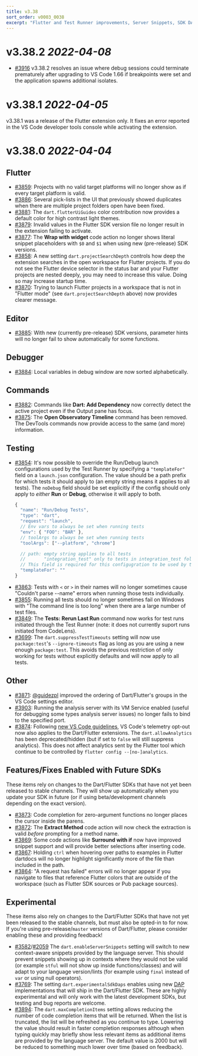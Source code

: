 ```yaml
---
title: v3.38
sort_order: v0003_0038
excerpt: "Flutter and Test Runner improvements, Server Snippets, SDK DAPs, Max Completion Items"
---
```


# v3.38.2 *2022-04-08*

- [#3916](https://github.com/Dart-Code/Dart-Code/issues/3916) v3.38.2 resolves an issue where debug sessions could terminate prematurely after upgrading to VS Code 1.66 if breakpoints were set and the application spawns additional isolates.

# v3.38.1 *2022-04-05*

v3.38.1 was a release of the Flutter extension only. It fixes an error reported in the VS Code developer tools console while activating the extension.

# v3.38.0 *2022-04-04*

## Flutter

- [#3859](https://github.com/Dart-Code/Dart-Code/issues/3859): Projects with no valid target platforms will no longer show as if every target platform is valid.
- [#3886](https://github.com/Dart-Code/Dart-Code/issues/3886): Several pick-lists in the UI that previously showed duplicates when there are multiple project folders open have been fixed.
- [#3881](https://github.com/Dart-Code/Dart-Code/issues/3881): The `dart.flutterUiGuides` color contribution now provides a default color for high contrast light themes.
- [#3879](https://github.com/Dart-Code/Dart-Code/issues/3879): Invalid values in the Flutter SDK version file no longer result in the extension failing to activate.
- [#3877](https://github.com/Dart-Code/Dart-Code/issues/3877): The **Wrap with widget** code action no longer shows literal snippet placeholders with `$0` and `$1` when using new (pre-release) SDK versions.
- [#3858](https://github.com/Dart-Code/Dart-Code/issues/3858): A new setting `dart.projectSearchDepth` controls how deep the extension searches in the open workspace for Flutter projects. If you do not see the Flutter device selector in the status bar and your Flutter projects are nested deeply, you may need to increase this value. Doing so may increase startup time.
- [#3870](https://github.com/Dart-Code/Dart-Code/issues/3870): Trying to launch Flutter projects in a workspace that is not in "Flutter mode" (see `dart.projectSearchDepth` above) now provides clearer message.

## Editor

- [#3885](https://github.com/Dart-Code/Dart-Code/issues/3885): With new (currently pre-release) SDK versions, parameter hints will no longer fail to show automatically for some functions.

## Debugger

- [#3884](https://github.com/Dart-Code/Dart-Code/issues/3884): Local variables in debug window are now sorted alphabetically.

## Commands

- [#3882](https://github.com/Dart-Code/Dart-Code/issues/3882): Commands like **Dart: Add Dependency** now correctly detect the active project even if the Output pane has focus.
- [#3875](https://github.com/Dart-Code/Dart-Code/issues/3875): The **Open Observatory Timeline** command has been removed. The DevTools commands now provide access to the same (and more) information.

## Testing

- [#3854](https://github.com/Dart-Code/Dart-Code/issues/3854): It's now possible to override the Run/Debug launch configurations used by the Test Runner by specifying a `"templateFor"` field on a `launch.json` configuration. The value should be a path prefix for which tests it should apply to (an empty string means it applies to all tests). The `noDebug` field should be set explicitly if the config should only apply to _either_ **Run** or **Debug**, otherwise it will apply to both.
  ```js
  {
  	"name": "Run/Debug Tests",
  	"type": "dart",
  	"request": "launch",
  	// Env vars to always be set when running tests
  	"env": { "FOO": "BAR" },
	// toolArgs to always be set when running tests
  	"toolArgs": ["--platform", "chrome"]

  	// path: empty string applies to all tests
  	//       "integration_test" only to tests in integration_test folder, etc.
	// This field is required for this configugration to be used by the test runner.
  	"templateFor": ""
  }
  ```
- [#3863](https://github.com/Dart-Code/Dart-Code/issues/3863): Tests with `<` or `>` in their names will no longer sometimes cause "Couldn't parse --name" errors when running those tests individually.
- [#3855](https://github.com/Dart-Code/Dart-Code/issues/3855): Running all tests should no longer sometimes fail on Windows with "The command line is too long" when there are a large number of test files.
- [#3849](https://github.com/Dart-Code/Dart-Code/issues/3849): The **Tests: Rerun Last Run** command now works for test runs initiated through the Test Runner (note: it does not currently suport runs initiated from CodeLens).
- [#3699](https://github.com/Dart-Code/Dart-Code/issues/3699): The `dart.suppressTestTimeouts` setting will now use `package:test`'s `--ignore-timeouts` flag as long as you are using a new enough `package:test`. This avoids the previous restriction of only working for tests without explicitly defaults and will now apply to all tests.

## Other

- [#3871](https://github.com/Dart-Code/Dart-Code/issues/3871): [@guidezpl](https://github.com/guidezpl) improved the ordering of Dart/Flutter's groups in the VS Code settings editor.
- [#3903](https://github.com/Dart-Code/Dart-Code/issues/3903): Running the analysis server with its VM Service enabled (useful for debugging some types analysis server issues) no longer fails to bind to the specified port.
- [#3874](https://github.com/Dart-Code/Dart-Code/issues/3874): Following [new VS Code guidelines](https://code.visualstudio.com/docs/getstarted/telemetry#_disable-telemetry-reporting), VS Code's telemetry opt-out now also applies to the Dart/Flutter extensions. The `dart.allowAnalytics` has been deprecated/hidden (but if set to `false` will still suppress analytics). This does not affect analytics sent by the Flutter tool which continue to be controlled by `flutter config --[no-]analytics`.

## Features/Fixes Enabled with Future SDKs

These items rely on changes to the Dart/Flutter SDKs that have not yet been released to stable channels. They will show up automatically when you update your SDK in future (or if using beta/development channels depending on the exact version).

- [#3873](https://github.com/Dart-Code/Dart-Code/issues/3873): Code completion for zero-argument functions no longer places the cursor inside the parens.
- [#3872](https://github.com/Dart-Code/Dart-Code/issues/3872): The **Extract Method** code action will now check the extraction is valid _before_ prompting for a method name.
- [#3869](https://github.com/Dart-Code/Dart-Code/issues/3869): Some code actions like **Surround with if** now have improved snippet support and will provide better selections after inserting code.
- [#3867](https://github.com/Dart-Code/Dart-Code/issues/3867): Holding `ctrl` when hovering over paths to examples in Flutter dartdocs will no longer highlight significantly more of the file than included in the path.
- [#3864](https://github.com/Dart-Code/Dart-Code/issues/3864): "A request has failed" errors will no longer appear if you navigate to files that reference Flutter colors that are outside of the workspace (such as Flutter SDK sources or Pub package sources).

## Experimental

These items also rely on changes to the Dart/Flutter SDKs that have not yet been released to the stable channels, but must also be opted-in to for now. If you're using pre-release/`master` versions of Dart/Flutter, please consider enabling these and providing feedback!

- [#3582](https://github.com/Dart-Code/Dart-Code/issues/3582)/[#2059](https://github.com/Dart-Code/Dart-Code/issues/2059) The `dart.enableServerSnippets` setting will switch to new context-aware snippets provided by the language server. This should prevent snippets showing up in contexts where they would not be valid (or example `stful` will not show up inside functions/classes) and will adapt to your language version/lints (for example using `final` instead of `var` or using null operators).
- [#3769](https://github.com/Dart-Code/Dart-Code/issues/3769): The setting `dart.experimentalSdkDaps` enables using new [DAP](https://microsoft.github.io/debug-adapter-protocol/) implementations that will ship in the Dart/Flutter SDK. These are highly experimental and will only work with the latest development SDKs, but testing and bug reports are welcome.
- [#3894](https://github.com/Dart-Code/Dart-Code/issues/3894): The `dart.maxCompletionItems` setting allows reducing the number of code completion items that will be returned. When the list is truncated, the list will be refreshed as you continue to type. Lowering the value should result in faster completion responses although when typing quickly may briefly show less relevant items as additional items are provided by the language server. The default value is 2000 but will be reduced to something much lower over time (based on feedback).
